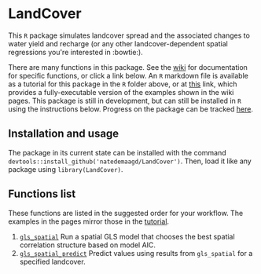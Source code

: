 # LandCover
This `R` package simulates landcover spread and the associated changes to water yield and recharge (or any other landcover-dependent spatial regressions you're interested in :bowtie:).

There are many functions in this package. See the [wiki](https://github.com/natedemaagd/LandCover/wiki) for documentation for specific functions, or click a link below. An `R` markdown file is available as a tutorial for this package in the `R` folder above, or at [this](R/LandCover-example.Rmd) link, which provides a fully-executable version of the examples shown in the wiki pages. This package is still in development, but can still be installed in `R` using the instructions below. Progress on the package can be tracked [here](https://github.com/natedemaagd/LandCover/wiki/Project-Outline).


## Installation and usage
The package in its current state can be installed with the command `devtools::install_github('natedemaagd/LandCover')`. Then, load it like any package using `library(LandCover)`.


## Functions list
These functions are listed in the suggested order for your workflow. The examples in the pages mirror those in the [tutorial](R/LandCover-example.Rmd).
1. [`gls_spatial`](https://github.com/natedemaagd/LandCover/wiki/gls_spatial) Run a spatial GLS model that chooses the best spatial correlation structure based on model AIC.
1. [`gls_spatial_predict`](https://github.com/natedemaagd/LandCover/wiki/gls_spatial_predict) Predict values using results from `gls_spatial` for a specified landcover.
